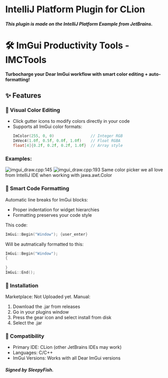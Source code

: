 # IntelliJ Platform Plugin for CLion
##### This plugin is made on the IntelliJ Platform Example from JetBrains.

# 🛠️ ImGui Productivity Tools - IMCTools
**Turbocharge your Dear ImGui workflow with smart color editing + auto-formatting!**  

## ✨ Features  

### 🎨 Visual Color Editing
- Click gutter icons to modify colors directly in your code
- Supports all ImGui color formats:
  ```cpp
  ImColor(255, 0, 0)                // Integer RGB
  ImVec4(1.0f, 0.5f, 0.0f, 1.0f)    // Float RGBA
  float[4]{0.2f, 0.2f, 0.2f, 1.0f}  // Array style
  ```
  
### Examples:

![imgui_draw.cpp:145](https://github.com/user-attachments/assets/d3388d73-ed1b-49de-8a63-4e8d09c368b3)
![imgui_draw.cpp:193](https://github.com/user-attachments/assets/310a099b-08d6-472e-8e02-275fe016ba3c)
Same color picker we all love from IntelliJ IDE when working with jawa.awt.Color
  
### 📏 Smart Code Formatting
Automatic line breaks for ImGui blocks:
- Proper indentation for widget hierarchies
- Formatting preserves your code style

This code:
```cpp
ImGui::Begin("Window"); {user_enter}
```
Will be autmatically formatted to this:
```cpp
ImGui::Begin("Window");
{
  
}
ImGui::End();
```

### 🚀 Installation
Marketplace: Not Uploaded yet.
Manual:
1. Download the .jar from releases
2. Go in your plugins window
3. Press the gear icon and select install from disk
4. Select the .jar

### 🔌 Compatibility
- Primary IDE: CLion (other JetBrains IDEs may work)
- Languages: C/C++
- ImGui Versions: Works with all Dear ImGui versions

##### Signed by SleepyFish.
